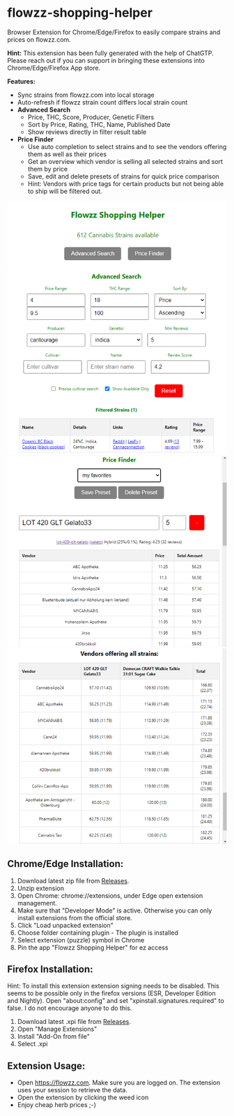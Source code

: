 # flowzz-shopping-helper

Browser Extension for Chrome/Edge/Firefox to easily compare strains and prices on flowzz.com.

**Hint:** This extension has been fully generated with the help of ChatGTP. Please reach out if you can support in bringing these extensions into Chrome/Edge/Firefox App store.

**Features:**
* Sync strains from flowzz.com into local storage
* Auto-refresh if flowzz strain count differs local strain count
* **Advanced Search**
  * Price, THC, Score, Producer, Genetic Filters 
  * Sort by Price, Rating, THC, Name, Published Date
  * Show reviews directly in filter result table
* **Price Finder**
  * Use auto completion to select strains and to see the vendors offering them as well as their prices
  * Get an overview which vendor is selling all selected strains and sort them by price
  * Save, edit and delete presets of strains for quick price comparison
  * Hint: Vendors with price tags for certain products but not being able to ship will be filtered out.

![extension](demo/extension.png)
![extension1](demo/extension1.png)
![extension2](demo/extension2.png)
![extension2](demo/extension3.png)

## Chrome/Edge Installation:
1. Download latest zip file from [Releases](https://github.com/FrittenToni/flowzz-shopping-helper/releases).
2. Unzip extension
3. Open Chrome: chrome://extensions, under Edge open extension management.
3. Make sure that "Developer Mode" is active. Otherwise you can only install extensions from the official store.
4. Click "Load unpacked extension"
5. Choose folder containing plugin - The plugin is installed
6. Select extension (puzzle) symbol in Chrome
7. Pin the app "Flowzz Shopping Helper" for ez access

## Firefox Installation:
Hint: To install this extension extension signing needs to be disabled. This seems to be possible only in the firefox versions (ESR, Developer Edition and Nightly). Open "about:config" and set "xpinstall.signatures.required" to false. I do not encourage anyone to do this. 
1. Download latest .xpi file from [Releases](https://github.com/FrittenToni/flowzz-shopping-helper/releases).
2. Open "Manage Extensions"
3. Install "Add-On from file"
4. Select .xpi

## Extension Usage:
* Open https://flowzz.com. Make sure you are logged on. The extension uses your session to retrieve the data.
* Open the extension by clicking the weed icon
* Enjoy cheap herb prices ;-)
